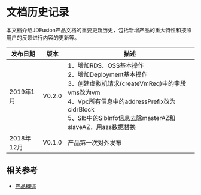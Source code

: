 # 文档历史记录

本文档介绍JDFusion产品文档的重要更新历史，包括新增产品的重大特性和按照用户的反馈进行内容的更新等。

|发布日期|版本|描述|
|-|-|-|
|2019年1月|V0.2.0|1、增加RDS、OSS基本操作 <br /> 2、增加Deployment基本操作<br /> 3、创建虚拟机请求(createVmReq)中的字段vms改为vm <br /> 4、Vpc所有信息中的addressPrefix改为cidrBlock <br /> 5、Slb中的SlbInfo信息去除masterAZ和slaveAZ，用azs数据替换|
|2018年12月| V0.1.0|产品第一次对外发布|

## 相关参考

- [产品概述](/documentation/Hybrid-Cloud/JDFusion/Introduction/Product-Overview.md)
